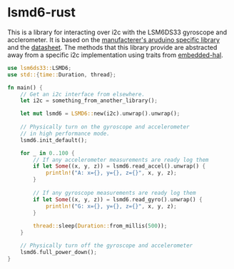 # lsmd6-rust
This is a library for interacting over i2c with the LSM6DS33 gyroscope and acclerometer. It is based on the [manufacterer's aruduino specific library](https://github.com/pololu/lsm6-arduino) and the [datasheet](https://www.pololu.com/file/0J1088/LSM6DS33-AN4682.pdf). The methods that this library provide are abstracted away from a specific i2c implementation using traits from [embedded-hal](https://crates.io/crates/embedded-hal).


```rust
use lsm6ds33::LSMD6;
use std::{time::Duration, thread};

fn main() {
    // Get an i2c interface from elsewhere.
    let i2c = something_from_another_library();

    let mut lsmd6 = LSMD6::new(i2c).unwrap().unwrap();
    
    // Physically turn on the gyroscope and accelerometer
    // in high performance mode.
    lsmd6.init_default();

    for _ in 0..100 {
        // If any accelerometer measurements are ready log them
        if let Some((x, y, z)) = lsmd6.read_accel().unwrap() {
            println!("A: x={}, y={}, z={}", x, y, z);
        }
    
        // If any gyroscope measurements are ready log them
        if let Some((x, y, z)) = lsmd6.read_gyro().unwrap() {
            println!("G: x={}, y={}, z={}", x, y, z);
        }
    
        thread::sleep(Duration::from_millis(500));
    }

    // Physically turn off the gyroscope and accelerometer
    lsmd6.full_power_down();
}
```
